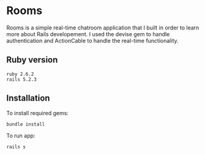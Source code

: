 # Rooms

Rooms is a simple real-time chatroom application that I built in order to learn more about Rails developement. I used the devise gem to handle authentication and ActionCable to handle the real-time functionality.

## Ruby version

```
ruby 2.6.2
rails 5.2.3
```

## Installation

To install required gems:
```
bundle install
```

To run app:
```
rails s
```